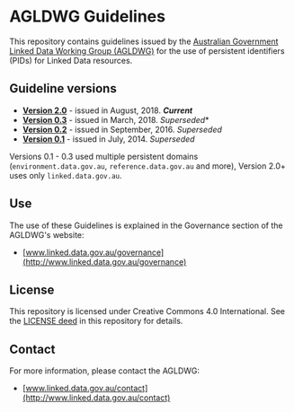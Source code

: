 # AGLDWG Guidelines
This repository contains guidelines issued by the [Australian Government Linked Data Working Group (AGLDWG)](http://www.linked.data.gov.au) for the use of persistent identifiers (PIDs) for Linked Data resources.

## Guideline versions
* **[Version 2.0](PID-URI-Guidelines-v2.0.md)** - issued in August, 2018. ***Current***
* **[Version 0.3](PID-URI-Guidelines-v0.3.md)** - issued in March, 2018. *Superseded**
* **[Version 0.2](PID-URI-Guidelines-v0.2.md)** - issued in September, 2016. *Superseded*
* **[Version 0.1](PID-URI-Guidelines-v0.1.md)** - issued in July, 2014. *Superseded*

Versions 0.1 - 0.3 used multiple persistent domains (`environment.data.gov.au`, `reference.data.gov.au` and more), Version 2.0+ uses only `linked.data.gov.au`.

## Use
The use of these Guidelines is explained in the Governance section of the AGLDWG's website:

* [www.linked.data.gov.au/governance](http://www.linked.data.gov.au/governance)

## License
This repository is licensed under Creative Commons 4.0 International. See the [LICENSE deed](LICENSE) in this repository for details.

## Contact
For more information, please contact the AGLDWG:

* [www.linked.data.gov.au/contact](http://www.linked.data.gov.au/contact)
